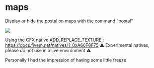 # maps
Display or hide the postal on maps with the command "postal"

![](https://media4.giphy.com/media/v1.Y2lkPTc5MGI3NjExMnU0dTZ1NHVtZ3lzbGdtNGh4OTJvMTdoNHkzNXQwOHp2a3J6aHBrNyZlcD12MV9pbnRlcm5hbF9naWZfYnlfaWQmY3Q9Zw/i0hwKoOB4nyVmMenAN/giphy.gif)


Using the CFX native ADD_REPLACE_TEXTURE : https://docs.fivem.net/natives/?_0xA66F8F75
⚠️ Experimental natives, please do not use in a live environment ⚠️

Personally I had the impression of having some little freeze
